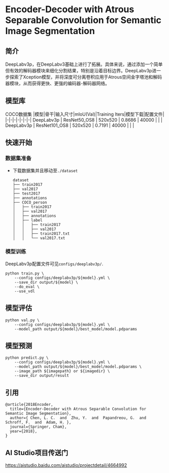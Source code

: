 ﻿# Encoder-Decoder with Atrous Separable Convolution for Semantic Image Segmentation

## 简介

DeepLabv3p，在DeepLabv3基础上进行了拓展。具体来说，通过添加一个简单但有效的解码器模块来细化分割结果，特别是沿着目标边界。DeepLabv3p进一步探索了Xception模型，并将深度可分离卷积应用于Atrous空间金字塔池和解码器模块，从而获得更快、更强的编码器-解码器网络。

## 模型库

COCO数据集
|模型|骨干|输入尺寸|mIoU(Val)|Training Iters|模型下载|配置文件|
|-|-|-|-|-|-|-|
DeepLabv3p | ResNet50_OS8   |  520x520  | 0.8686 | 40000 |  |  |
DeepLabv3p | ResNet101_OS8  |  520x520  | 0.7191 | 40000 |  |  |


## 快速开始

### 数据集准备
* 下载数据集并且移动至`./dataset`
    ```
    dataset
    ├── train2017
    ├── val2017
    ├── test2017
    ├── annotations
    ├── COCO_person
    │   ├── train2017
    │   ├── val2017
    │   ├── annotations
    │   ├── label
    │   │   ├── train2017
    │   │   ├── val2017
    │   │   ├── train2017.txt
    │   │   └── val2017.txt
    ```

### 模型训练

DeepLabv3p配置文件可见`configs/deeplabv3p/`.

```Shell
python train.py \
    --config configs/deeplabv3p/${model}.yml \
    --save_dir output/${model} \
    --do_eval \
    --use_vdl
```

## 模型评估

```shell
python val.py \
    --config configs/deeplabv3p/${model}.yml \
    --model_path output/${model}/best_model/model.pdparams
```

## 模型预测
```shell
python predict.py \
    --config configs/deeplabv3p/${model}.yml \
    --model_path output/${model}/best_model/model.pdparams \
    --image_path ${imagepath} or ${imagedir} \
    --save_dir output/result
```

## 引用
```
@article{2018Encoder,
  title={Encoder-Decoder with Atrous Separable Convolution for Semantic Image Segmentation},
  author={ Chen, L. C.  and  Zhu, Y.  and  Papandreou, G.  and  Schroff, F.  and  Adam, H. },
  journal={Springer, Cham},
  year={2018},
}
```

## AI Studio项目传送门

https://aistudio.baidu.com/aistudio/projectdetail/4664992